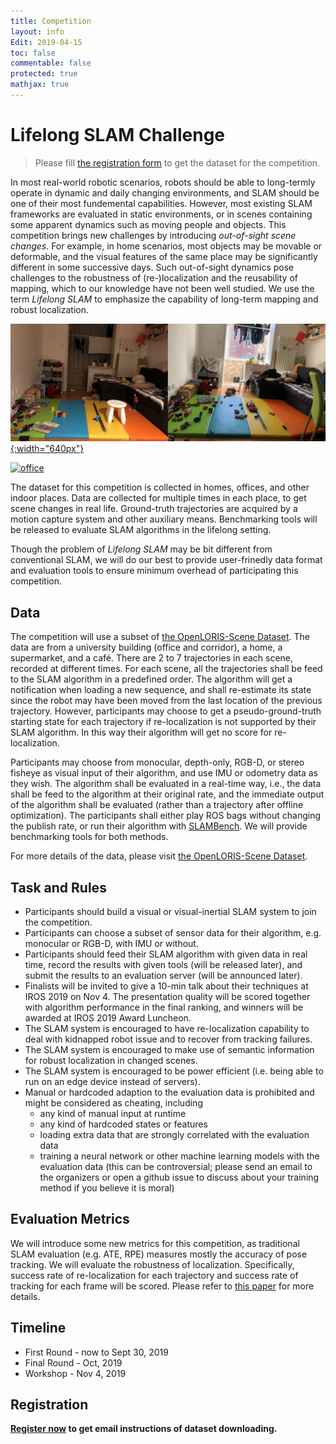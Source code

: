 ```yaml
---
title: Competition
layout: info
Edit: 2019-04-15
toc: false
commentable: false
protected: true
mathjax: true
---
```


# Lifelong SLAM Challenge

> Please fill [the registration form](http://sv.mikecrm.com/jTS0wi7) to get the dataset for the competition.

In most real-world robotic scenarios, robots should be able to long-termly operate in dynamic and daily changing environments, and SLAM should be one of their most fundemental capabilities. However, most existing SLAM frameworks are evaluated in static environments, or in scenes containing some apparent dynamics such as moving people and objects. This competition brings new challenges by introducing *out-of-sight scene changes*. For example, in home scenarios, most objects may be movable or deformable, and the visual features of the same place may be significantly different in some successive days. Such out-of-sight dynamics pose challenges to the robustness of (re-)localization and the reusability of mapping, which to our knowledge have not been well studied. We use the term *Lifelong SLAM* to emphasize the capability of long-term mapping and robust localization.

[![home](home.png "Pictures taken in someone's home"){:width="640px"}](home.png)

[![office](office-compressed.gif "Videos taken in an office")](office.gif)

The dataset for this competition is collected in homes, offices, and other indoor places. Data are collected for multiple times in each place, to get scene changes in real life. Ground-truth trajectories are acquired by a motion capture system and other auxiliary means. Benchmarking tools will be released to evaluate SLAM algorithms in the lifelong setting.

Though the problem of *Lifelong SLAM* may be bit different from conventional SLAM, we will do our best to provide user-frinedly data format and evaluation tools to ensure minimum overhead of participating this competition.

## Data

The competition will use a subset of [the OpenLORIS-Scene Dataset](https://lifelong-robotic-vision.github.io/dataset/scene.html). The data are from a university building (office and corridor), a home, a supermarket, and a café. There are 2 to 7 trajectories in each scene, recorded at different times. For each scene, all the trajectories shall be feed to the SLAM algorithm in a predefined order. The algorithm will get a notification when loading a new sequence, and shall re-estimate its state since the robot may have been moved from the last location of the previous trajectory. However, participants may choose to get a pseudo-ground-truth starting state for each trajectory if re-localization is not supported by their SLAM algorithm. In this way their algorithm will get no score for re-localization.

Participants may choose from monocular, depth-only, RGB-D, or stereo fisheye as visual input of their algorithm, and use IMU or odometry data as they wish. The algorithm shall be evaluated in a real-time way, i.e., the data shall be feed to the algorithm at their original rate, and the immediate output of the algorithm shall be evaluated (rather than a trajectory after offline optimization). The participants shall either play ROS bags without changing the publish rate, or run their algorithm with [SLAMBench](https://github.com/lifelong-robotic-vision/slambench2). We will provide benchmarking tools for both methods.

For more details of the data, please visit [the OpenLORIS-Scene Dataset](https://lifelong-robotic-vision.github.io/dataset/scene.html).

## Task and Rules

- Participants should build a visual or visual-inertial SLAM system to join the competition.
- Participants can choose a subset of sensor data for their algorithm, e.g. monocular or RGB-D, with IMU or without.
- Participants should feed their SLAM algorithm with given data in real time, record the results with given tools (will be released later), and submit the results to an evaluation server (will be announced later).
- Finalists will be invited to give a 10-min talk about their techniques at IROS 2019 on Nov 4. The presentation quality will be scored together with algorithm performance in the final ranking, and winners will be awarded at IROS 2019 Award Luncheon.
- The SLAM system is encouraged to have re-localization capability to deal with kidnapped robot issue and to recover from tracking failures.
- The SLAM system is encouraged to make use of semantic information for robust localization in changed scenes.
- The SLAM system is encouraged to be power efficient (i.e. being able to run on an edge device instead of servers).
- Manual or hardcoded adaption to the evaluation data is prohibited and might be considered as cheating, including
    - any kind of manual input at runtime
    - any kind of hardcoded states or features
    - loading extra data that are strongly correlated with the evaluation data
    - training a neural network or other machine learning models with the evaluation data (this can be controversial; please send an email to the organizers or open a github issue to discuss about your training method if you believe it is moral)

## Evaluation Metrics

We will introduce some new metrics for this competition, as traditional SLAM evaluation (e.g. ATE, RPE) measures mostly the accuracy of pose tracking. We will evaluate the robustness of localization. Specifically, success rate of re-localization for each trajectory and success rate of tracking for each frame will be scored. Please refer to [this paper](https://drive.google.com/file/d/10EBSxett6dFhl-6QJ0PW30c6RsSU_ZZu/view?usp=sharing) for more details.

## Timeline

* First Round - now to Sept 30, 2019
* Final Round - Oct, 2019
* Workshop - Nov 4, 2019

## Registration

**[Register now](http://sv.mikecrm.com/jTS0wi7) to get email instructions of dataset downloading.**
